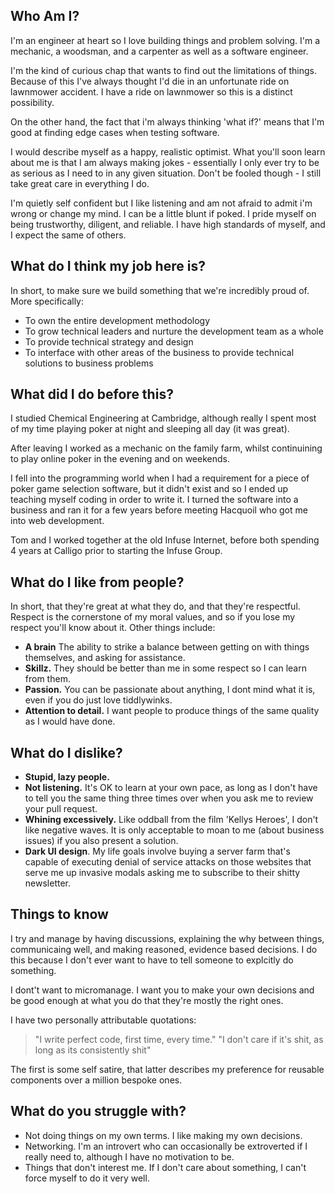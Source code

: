 ## Who Am I?
I'm an engineer at heart so I love building things and problem solving. I'm a mechanic, a woodsman, and a carpenter as well as a software engineer.

I'm the kind of curious chap that wants to find out the limitations of things. Because of this I've always thought I'd die in an unfortunate ride on lawnmower accident.  I have a ride on lawnmower so this is a distinct possibility.  

On the other hand, the fact that i'm always thinking 'what if?' means that I'm good at finding edge cases when testing software.

I would describe myself as a happy, realistic optimist. What you'll soon learn about me is that I am always making jokes - essentially I only ever try to be as serious as I need to in any given situation. Don't be fooled though - I still take great care in everything I do.

I'm quietly self confident but I like listening and am not afraid to admit i'm wrong or change my mind. I can be a little blunt if poked. I pride myself on being trustworthy, diligent, and reliable.  I have high standards of myself, and I expect the same of others. 

## What do I think my job here is?
In short, to make sure we build something that we're incredibly proud of. More specifically:
- To own the entire development methodology
- To grow technical leaders and nurture the development team as a whole
- To provide technical strategy and design
- To interface with other areas of the business to provide technical solutions to business problems

## What did I do before this?
I studied Chemical Engineering at Cambridge, although really I spent most of my time playing poker at night and sleeping all day (it was great).  

After leaving I worked as a mechanic on the family farm, whilst continuining to play online poker in the evening and on weekends.  

I fell into the programming world when I had a requirement for a piece of poker game selection software, but it didn't exist and so I ended up teaching myself coding in order to write it. I turned the software into a business and ran it for a few years before meeting Hacquoil who got me into web development. 

Tom and I worked together at the old Infuse Internet, before both spending 4 years at Calligo prior to starting the Infuse Group.

## What do I like from people?
In short, that they're great at what they do, and that they're respectful.  Respect is the cornerstone of my moral values, and so if you lose my respect you'll know about it.  Other things include:
- **A brain** The ability to strike a balance between getting on with things themselves, and asking for assistance.  
- **Skillz.** They should be better than me in some respect so I can learn from them.  
- **Passion.** You can be passionate about anything, I dont mind what it is, even if you do just love tiddlywinks.
- **Attention to detail.** I want people to produce things of the same quality as I would have done.

## What do I dislike?
- **Stupid, lazy people.** 
- **Not listening.** It's OK to learn at your own pace, as long as I don't have to tell you the same thing three times over when you ask me to review your pull request.  
- **Whining excessively.** Like oddball from the film 'Kellys Heroes', I don't like negative waves. It is only acceptable to moan to me (about business issues) if you also present a solution.
- **Dark UI design**.  My life goals involve buying a server farm that's capable of executing denial of service attacks on those websites that serve me up invasive modals asking me to subscribe to their shitty newsletter.

## Things to know
I try and manage by having discussions, explaining the why between things, communicaing well, and making reasoned, evidence based decisions.  I do this because I don't ever want to have to tell someone to explcitly do something.

I dont't want to micromanage. I want you to make your own decisions and be good enough at what you do that they're mostly the right ones.

I have two personally attributable quotations:
> "I write perfect code, first time, every time." 
> "I don't care if it's shit, as long as its consistently shit" 

The first is some self satire, that latter describes my preference for reusable components over a million bespoke ones.

## What do you struggle with?
- Not doing things on my own terms. I like making my own decisions.
- Networking. I'm an introvert who can occasionally be extroverted if I really need to, although I have no motivation to be.   
- Things that don't interest me.  If I don't care about something, I can't force myself to do it very well. 


